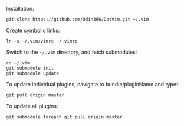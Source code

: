 Installation:

    git clone https://github.com/Odin366/DotVim.git ~/.vim

Create symbolic links:

    ln -s ~/.vim/vimrc ~/.vimrc

Switch to the `~/.vim` directory, and fetch submodules:

    cd ~/.vim
    git submodule init
    git submodule update

To update individual plugins, navigate to bundle/pluginName and type:

    git pull origin master

To update all plugins:

    git submodule foreach git pull origin master

